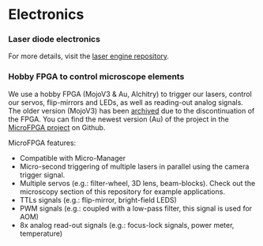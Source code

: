 # Electronics



### Laser diode electronics

For more details, visit the [laser engine repository](https://github.com/ries-lab/LaserEngine).



### Hobby FPGA to control microscope elements

We use a hobby FPGA (MojoV3 & Au, Alchitry) to trigger our lasers, control our servos, flip-mirrors and LEDs, as well as reading-out analog signals. The older version (MojoV3) has been [archived](https://github.com/jdeschamps/MicroMojo) due to the discontinuation of the FPGA. You can find the newest version (Au) of the project in the [MicroFPGA project](https://github.com/jdeschamps/MicroFPGA) on Github.

MicroFPGA features:

- Compatible with Micro-Manager
- Micro-second triggering of multiple lasers in parallel using the camera trigger signal.
- Multiple servos (e.g.: filter-wheel, 3D lens, beam-blocks). Check out the microscopy section of this repository for example applications.
- TTLs signals (e.g.: flip-mirror, bright-field LEDS)
- PWM signals (e.g.: coupled with a low-pass filter, this signal is used for AOM)
- 8x analog read-out signals (e.g.: focus-lock signals, power meter, temperature)  


